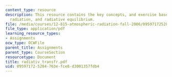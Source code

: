 ```yaml
---
content_type: resource
description: This resource contains the key concepts, and exercise based on planetary
  radiation, and radiative equilibrium.
file: /media/courses/12-815-atmospheric-radiation-fall-2006/095971725284763efce8d3001357fdb4_radiativ_transfr.pdf
file_type: application/pdf
learning_resource_types:
- Assignments
ocw_type: OCWFile
parent_title: Assignments
parent_type: CourseSection
resourcetype: Document
title: radiativ_transfr.pdf
uid: 09597172-5284-763e-fce8-d3001357fdb4
---
```

